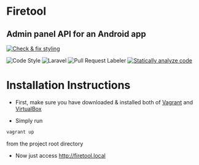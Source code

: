 # Firetool

## Admin panel API for an Android app

[![Check & fix styling](https://github.com/CaddyDz/Firetool/actions/workflows/php-cs-fixer.yml/badge.svg)](https://github.com/CaddyDz/Firetool/actions/workflows/php-cs-fixer.yml)


![Code Style](https://github.com/CaddyDz/Firetool/workflows/Check%20&%20fix%20styling/badge.svg)
![Laravel](https://github.com/CaddyDz/Firetool/workflows/Laravel/badge.svg)
![Pull Request Labeler](https://github.com/CaddyDz/Firetool/workflows/Pull%20Request%20Labeler/badge.svg)
[![Statically analyze code](https://github.com/Zidweb/laravel/actions/workflows/analyze.yml/badge.svg)](https://github.com/Zidweb/laravel/actions/workflows/analyze.yml)

# Installation Instructions

* First, make sure you have downloaded & installed both of [Vagrant](https://vagrantup.com/downloads) and [VirtualBox](https://virtualbox.org/wiki/downloads)

* Simply run
```bash
vagrant up
```
from the project root directory

* Now just access http://firetool.local
